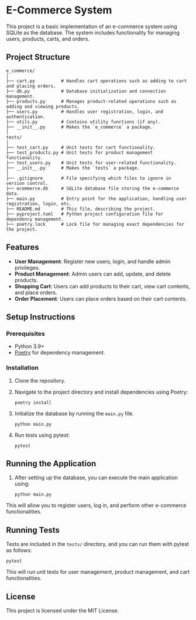 
# E-Commerce System

This project is a basic implementation of an e-commerce system using SQLite as the database. The system includes functionality for managing users, products, carts, and orders.

## Project Structure

```
e_commerce/
│
├── cart.py          # Handles cart operations such as adding to cart and placing orders.
├── db.py            # Database initialization and connection management.
├── products.py      # Manages product-related operations such as adding and viewing products.
├── users.py         # Handles user registration, login, and authentication.
├── utils.py         # Contains utility functions (if any).
├── __init__.py      # Makes the `e_commerce` a package.
│
tests/
│
├── test_cart.py     # Unit tests for cart functionality.
├── test_products.py # Unit tests for product management functionality.
├── test_users.py    # Unit tests for user-related functionality.
├── __init__.py      # Makes the `tests` a package.
│
├── .gitignore       # File specifying which files to ignore in version control.
├── ecommerce.db     # SQLite database file storing the e-commerce data.
├── main.py          # Entry point for the application, handling user registration, login, etc.
├── README.md        # This file, describing the project.
├── pyproject.toml   # Python project configuration file for dependency management.
├── poetry.lock      # Lock file for managing exact dependencies for the project.
```

## Features

- **User Management**: Register new users, login, and handle admin privileges.
- **Product Management**: Admin users can add, update, and delete products.
- **Shopping Cart**: Users can add products to their cart, view cart contents, and place orders.
- **Order Placement**: Users can place orders based on their cart contents.

## Setup Instructions

### Prerequisites

- Python 3.9+
- [Poetry](https://python-poetry.org/docs/) for dependency management.

### Installation

1. Clone the repository.
2. Navigate to the project directory and install dependencies using Poetry:

   ```
   poetry install
   ```

3. Initialize the database by running the `main.py` file.

   ```
   python main.py
   ```

4. Run tests using pytest:

   ```
   pytest
   ```

## Running the Application

1. After setting up the database, you can execute the main application using:

   ```
   python main.py
   ```

This will allow you to register users, log in, and perform other e-commerce functionalities.

## Running Tests

Tests are included in the `tests/` directory, and you can run them with pytest as follows:

```
pytest
```

This will run unit tests for user management, product management, and cart functionalities.

## License

This project is licensed under the MIT License.
